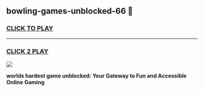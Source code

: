 
## bowling-games-unblocked-66 👋
<h3>
<a href="https://premium.freeplayer.one?title=bowling-games-unblocked-66&ref=14F">CLICK TO PLAY</a></h3>
<hr>

<h3>
<a href="https://premium.freeplayer.one?title=bowling-games-unblocked-66&ref=14F">CLICK 2 PLAY</a>
  
</h3>

<a href="https://premium.freeplayer.one?title=bowling-games-unblocked-66&ref=12F/"><img src="https://clearcache.store/games.png"></a>


**worlds hardest game unblocked: Your Gateway to Fun and Accessible Online Gaming**
